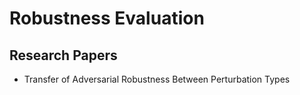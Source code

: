 # Robustness Evaluation

## Research Papers

- Transfer of Adversarial Robustness Between Perturbation Types
